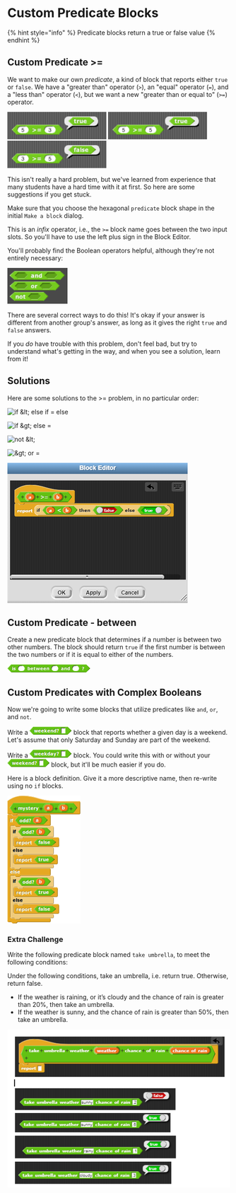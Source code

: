# Custom Predicate Blocks

{% hint style="info" %}
Predicate blocks return a true or false value
{% endhint %}

## Custom Predicate  &gt;=

We want to make our own _predicate_, a kind of block that reports either `true` or `false`. We have a "greater than" operator \(`>`\), an "equal" operator \(`=`\), and a "less than" operator \(`<`\), but we want a new "greater than or equal to" \(`>=`\) operator.

![](../.gitbook/assets/image%20%28148%29.png) ![](../.gitbook/assets/image%20%28300%29.png) ![](../.gitbook/assets/image%20%28154%29.png) 

This isn't really a hard problem, but we've learned from experience that many students have a hard time with it at first. So here are some suggestions if you get stuck.

Make sure that you choose the hexagonal `predicate` block shape in the initial `Make a block` dialog.

This is an _infix_ operator, i.e., the `>=` block name goes between the two input slots. So you'll have to use the left plus sign in the Block Editor.

You'll probably find the Boolean operators helpful, although they're not entirely necessary:

![](../.gitbook/assets/image%20%2885%29.png)

There are several correct ways to do this! It's okay if your answer is different from another group's answer, as long as it gives the right `true` and `false` answers.

If you _do_ have trouble with this problem, don't feel bad, but try to understand what's getting in the way, and when you see a solution, learn from it!

## Solutions

Here are some solutions to the &gt;= problem, in no particular order:

![if &amp;lt; else if = else](https://beautyjoy.github.io/bjc-r/img/prog/ge-ifelseelse.png)

![if &amp;gt; else =](https://beautyjoy.github.io/bjc-r/img/prog/ge-ifelse.png)

![not &amp;lt;](https://beautyjoy.github.io/bjc-r/img/prog/ge-notless.png)

![ &amp;gt; or =](https://beautyjoy.github.io/bjc-r/img/prog/ge-or.png)

![](../.gitbook/assets/image%20%28319%29.png)

## Custom Predicate - between 

Create a new predicate block that determines if a number is between two other numbers. The block should return `true` if the first number is between the two numbers or if it is equal to either of the numbers.

![](../.gitbook/assets/image%20%28150%29.png)

## Custom Predicates with Complex Booleans

Now we're going to write some blocks that utilize predicates like `and`, `or`, and `not`.

Write a ![](../.gitbook/assets/image%20%28239%29.png) block that reports whether a given day is a weekend. Let's assume that only Saturday and Sunday are part of the weekend.

Write a ![](../.gitbook/assets/image%20%28144%29.png) block. You could write this with or without your ![](../.gitbook/assets/image%20%28239%29.png) block, but it'll be much easier if you do.

Here is a block definition. Give it a more descriptive name, then re-write using no `if` blocks.

![](../.gitbook/assets/image%20%28301%29.png)

### Extra Challenge

Write the following predicate block named `take umbrella`, to meet the following conditions:

Under the following conditions, take an umbrella, i.e. return true. Otherwise, return false.

* If the weather is raining, or it’s cloudy and the chance of rain is greater than 20%, then take an umbrella.
* If the weather is sunny, and the chance of rain is greater than 50%, then take an umbrella.

![](../.gitbook/assets/image%20%28340%29.png)

